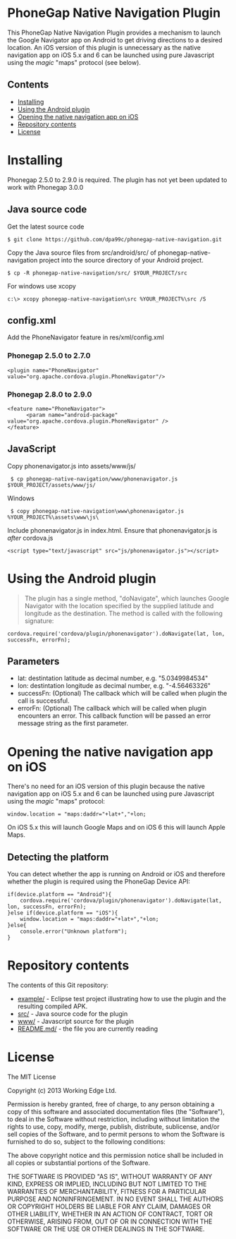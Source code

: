 PhoneGap Native Navigation Plugin
=================================

This PhoneGap Native Navigation Plugin provides a mechanism to launch the Google Navigator app on Android to get driving directions to a desired location. 
An iOS version of this plugin is unnecessary as the native navigation app on iOS 5.x and 6 can be launched using pure Javascript using the *magic* "maps" protocol (see below).


## Contents

* [Installing](#installing)
* [Using the Android plugin](#using-the-android-plugin)
* [Opening the native navigation app on iOS](#opening-the-native-navigation-app-on-ios)
* [Repository contents](#repository-contents)
* [License](#license)
 
# Installing

Phonegap 2.5.0 to 2.9.0 is required. The plugin has not yet been updated to work with Phonegap 3.0.0

## Java source code

Get the latest source code

    $ git clone https://github.com/dpa99c/phonegap-native-navigation.git

Copy the Java source files from src/android/src/ of phonegap-native-navigation project into the source directory of your Android project.

    $ cp -R phonegap-native-navigation/src/ $YOUR_PROJECT/src
    
For windows use xcopy

    c:\> xcopy phonegap-native-navigation\src %YOUR_PROJECT%\src /S

## config.xml 

Add the PhoneNavigator feature in res/xml/config.xml

### Phonegap 2.5.0 to 2.7.0
    <plugin name="PhoneNavigator" value="org.apache.cordova.plugin.PhoneNavigator"/>

### Phonegap 2.8.0 to 2.9.0    
    <feature name="PhoneNavigator">
          <param name="android-package" value="org.apache.cordova.plugin.PhoneNavigator" />
    </feature>
    
## JavaScript 

Copy phonenavigator.js into assets/www/js/

     $ cp phonegap-native-navigation/www/phonenavigator.js $YOUR_PROJECT/assets/www/js/
     
Windows     
     
     $ copy phonegap-native-navigation\www\phonenavigator.js %YOUR_PROJECT%\assets\www\js\
    
Include phonenavigator.js in index.html.  Ensure that phonenavigator.js is *after* cordova.js

    <script type="text/javascript" src="js/phonenavigator.js"></script>        


# Using the Android plugin

> The plugin has a single method, "doNavigate", which launches Google Navigator with the location specified by the supplied latitude and longitude as the destination. The method is called with the following signature:
    
    cordova.require('cordova/plugin/phonenavigator').doNavigate(lat, lon, successFn, errorFn);

## Parameters

- lat: destintation latitude as decimal number, e.g. "5.0349984534"
- lon: destintation longitude as decimal number, e.g. "-4.56463326"
- successFn: (Optional) The callback which will be called when plugin the call is successful.
- errorFn: (Optional) The callback which will be called when plugin encounters an error. This callback function will be passed an error message string as the first parameter.


# Opening the native navigation app on iOS

There's no need for an iOS version of this plugin because the native navigation app on iOS 5.x and 6 can be launched using pure Javascript using the *magic* "maps" protocol:

    window.location = "maps:daddr="+lat+","+lon;

On iOS 5.x this will launch Google Maps and on iOS 6 this will launch Apple Maps.

## Detecting the platform

You can detect whether the app is running on Android or iOS and therefore whether the plugin is required using the PhoneGap Device API:

    if(device.platform == "Android"){
        cordova.require('cordova/plugin/phonenavigator').doNavigate(lat, lon, successFn, errorFn);
    }else if(device.platform == "iOS"){
        window.location = "maps:daddr="+lat+","+lon;
    }else{
        console.error("Unknown platform");
    }

# Repository contents

The contents of this Git repository:

* [example/](example) - Eclipse test project illustrating how to use the plugin and the resulting compiled APK.
* [src/](src) - Java source code for the plugin
* [www/](www) - Javascript source for the plugin
* [README.md/](README.md) - the file you are currently reading

License
================

The MIT License

Copyright (c) 2013 Working Edge Ltd.

Permission is hereby granted, free of charge, to any person obtaining a copy
of this software and associated documentation files (the "Software"), to deal
in the Software without restriction, including without limitation the rights
to use, copy, modify, merge, publish, distribute, sublicense, and/or sell
copies of the Software, and to permit persons to whom the Software is
furnished to do so, subject to the following conditions:

The above copyright notice and this permission notice shall be included in
all copies or substantial portions of the Software.

THE SOFTWARE IS PROVIDED "AS IS", WITHOUT WARRANTY OF ANY KIND, EXPRESS OR
IMPLIED, INCLUDING BUT NOT LIMITED TO THE WARRANTIES OF MERCHANTABILITY,
FITNESS FOR A PARTICULAR PURPOSE AND NONINFRINGEMENT. IN NO EVENT SHALL THE
AUTHORS OR COPYRIGHT HOLDERS BE LIABLE FOR ANY CLAIM, DAMAGES OR OTHER
LIABILITY, WHETHER IN AN ACTION OF CONTRACT, TORT OR OTHERWISE, ARISING FROM,
OUT OF OR IN CONNECTION WITH THE SOFTWARE OR THE USE OR OTHER DEALINGS IN
THE SOFTWARE.
